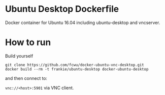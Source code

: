 # Ubuntu Desktop Dockerfile

Docker container for Ubuntu 16.04 including ubuntu-desktop and vncserver.

# How to run

Build yourself
```
git clone https://github.com/fcwu/docker-ubuntu-vnc-desktop.git
docker build --rm -t frankie/ubuntu-desktop docker-ubuntu-desktop
```

and then connect to:

`vnc://<host>:5901` via VNC client.
